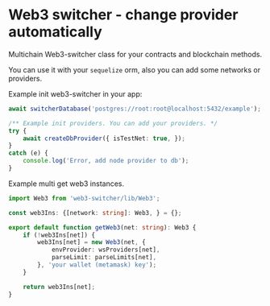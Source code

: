 # Web3 switcher - change provider automatically


Multichain Web3-switcher class for your contracts and blockchain methods.

You can use it with your `sequelize` orm, also you can add some networks or providers.

Example init web3-switcher in your app:
```typescript
await switcherDatabase('postgres://root:root@localhost:5432/example');

/** Example init providers. You can add your providers. */
try {
    await createDbProvider({ isTestNet: true, });
}
catch (e) {
    console.log('Error, add node provider to db');
}
```


Example multi get web3 instances.
```typescript
import Web3 from 'web3-switcher/lib/Web3';

const web3Ins: {[network: string]: Web3, } = {};

export default function getWeb3(net: string): Web3 {
    if (!web3Ins[net]) {
        web3Ins[net] = new Web3(net, {
            envProvider: wsProviders[net],
            parseLimit: parseLimits[net],
        }, 'your wallet (metamask) key');
    }

    return web3Ins[net];
}
```
